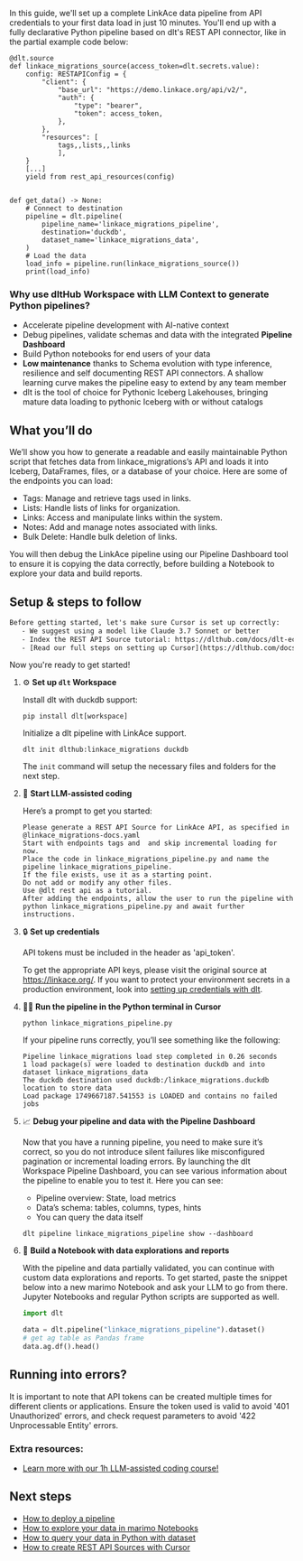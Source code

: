 In this guide, we'll set up a complete LinkAce data pipeline from API credentials to your first data load in just 10 minutes. You'll end up with a fully declarative Python pipeline based on dlt's REST API connector, like in the partial example code below:

```python-outcome
@dlt.source
def linkace_migrations_source(access_token=dlt.secrets.value):
    config: RESTAPIConfig = {
        "client": {
            "base_url": "https://demo.linkace.org/api/v2/",
            "auth": {
                "type": "bearer",
                "token": access_token,
            },
        },
        "resources": [
            tags,,lists,,links
            ],
    }
    [...]
    yield from rest_api_resources(config)


def get_data() -> None:
    # Connect to destination
    pipeline = dlt.pipeline(
        pipeline_name='linkace_migrations_pipeline',
        destination='duckdb',
        dataset_name='linkace_migrations_data', 
    )
    # Load the data
    load_info = pipeline.run(linkace_migrations_source())
    print(load_info) 
```

### Why use dltHub Workspace with LLM Context to generate Python pipelines?

- Accelerate pipeline development with AI-native context
- Debug pipelines, validate schemas and data with the integrated **Pipeline Dashboard**
- Build Python notebooks for end users of your data
- **Low maintenance** thanks to Schema evolution with type inference, resilience and self documenting REST API connectors. A shallow learning curve makes the pipeline easy to extend by any team member
- dlt is the tool of choice for Pythonic Iceberg Lakehouses, bringing mature data loading to pythonic Iceberg with or without catalogs

## What you’ll do

We’ll show you how to generate a readable and easily maintainable Python script that fetches data from linkace_migrations’s API and loads it into Iceberg, DataFrames, files, or a database of your choice. Here are some of the endpoints you can load:

- Tags: Manage and retrieve tags used in links.
- Lists: Handle lists of links for organization.
- Links: Access and manipulate links within the system.
- Notes: Add and manage notes associated with links.
- Bulk Delete: Handle bulk deletion of links.

You will then debug the LinkAce pipeline using our Pipeline Dashboard tool to ensure it is copying the data correctly, before building a Notebook to explore your data and build reports.

## Setup & steps to follow

```default
Before getting started, let's make sure Cursor is set up correctly:
   - We suggest using a model like Claude 3.7 Sonnet or better
   - Index the REST API Source tutorial: https://dlthub.com/docs/dlt-ecosystem/verified-sources/rest_api/ and add it to context as **@dlt rest api**
   - [Read our full steps on setting up Cursor](https://dlthub.com/docs/dlt-ecosystem/llm-tooling/cursor-restapi#23-configuring-cursor-with-documentation)
```

Now you're ready to get started!

1. ⚙️ **Set up `dlt` Workspace**
    
    Install dlt with duckdb support:
    ```shell
    pip install dlt[workspace]
    ```

    Initialize a dlt pipeline with LinkAce support.
    ```shell
    dlt init dlthub:linkace_migrations duckdb
    ```

    The `init` command will setup the necessary files and folders for the next step.
    
2. 🤠 **Start LLM-assisted coding**
    
    Here’s a prompt to get you started:
    
    ```prompt
    Please generate a REST API Source for LinkAce API, as specified in @linkace_migrations-docs.yaml 
    Start with endpoints tags and  and skip incremental loading for now. 
    Place the code in linkace_migrations_pipeline.py and name the pipeline linkace_migrations_pipeline. 
    If the file exists, use it as a starting point. 
    Do not add or modify any other files. 
    Use @dlt rest api as a tutorial. 
    After adding the endpoints, allow the user to run the pipeline with python linkace_migrations_pipeline.py and await further instructions.
    ```

    
3. 🔒 **Set up credentials** 
    
    API tokens must be included in the header as 'api_token'.
    
    To get the appropriate API keys, please visit the original source at https://linkace.org/.
    If you want to protect your environment secrets in a production environment, look into [setting up credentials with dlt](https://dlthub.com/docs/walkthroughs/add_credentials).
    
4. 🏃‍♀️ **Run the pipeline in the Python terminal in Cursor**
    
    ```shell
    python linkace_migrations_pipeline.py
    ```
    
    If your pipeline runs correctly, you’ll see something like the following:
    
    ```shell
    Pipeline linkace_migrations load step completed in 0.26 seconds
    1 load package(s) were loaded to destination duckdb and into dataset linkace_migrations_data
    The duckdb destination used duckdb:/linkace_migrations.duckdb location to store data
    Load package 1749667187.541553 is LOADED and contains no failed jobs
    ```
    
5. 📈 **Debug your pipeline and data with the Pipeline Dashboard**

    Now that you have a running pipeline, you need to make sure it’s correct, so you do not introduce silent failures like misconfigured pagination or incremental loading errors. By launching the dlt Workspace Pipeline Dashboard, you can see various information about the pipeline to enable you to test it. Here you can see:
    - Pipeline overview: State, load metrics
    - Data’s schema: tables, columns, types, hints
    - You can query the data itself
    
    ```shell
    dlt pipeline linkace_migrations_pipeline show --dashboard
    ```
    
6. 🐍 **Build a Notebook with data explorations and reports**

    With the pipeline and data partially validated, you can continue with custom data explorations and reports. To get started, paste the snippet below into a new marimo Notebook and ask your LLM to go from there. Jupyter Notebooks and regular Python scripts are supported as well.

    
    ```python
    import dlt

   data = dlt.pipeline("linkace_migrations_pipeline").dataset()
   # get ag table as Pandas frame
   data.ag.df().head()
    ```

## Running into errors?

It is important to note that API tokens can be created multiple times for different clients or applications. Ensure the token used is valid to avoid '401 Unauthorized' errors, and check request parameters to avoid '422 Unprocessable Entity' errors.

### Extra resources:

- [Learn more with our 1h LLM-assisted coding course!](https://www.youtube.com/watch?v=GGid70rnJuM)

## Next steps

- [How to deploy a pipeline](https://dlthub.com/docs/walkthroughs/deploy-a-pipeline)
- [How to explore your data in marimo Notebooks](https://dlthub.com/docs/general-usage/dataset-access/marimo)
- [How to query your data in Python with dataset](https://dlthub.com/docs/general-usage/dataset-access/dataset)
- [How to create REST API Sources with Cursor](https://dlthub.com/docs/dlt-ecosystem/llm-tooling/cursor-restapi)
